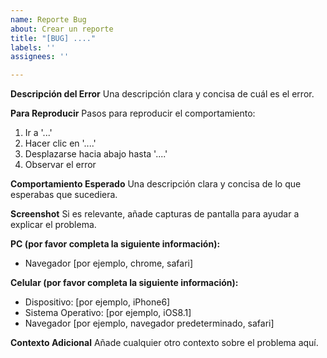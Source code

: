 ```yaml
---
name: Reporte Bug
about: Crear un reporte
title: "[BUG] ...."
labels: ''
assignees: ''

---
```


**Descripción del Error**
Una descripción clara y concisa de cuál es el error.

**Para Reproducir**
Pasos para reproducir el comportamiento:
1. Ir a '...'
2. Hacer clic en '....'
3. Desplazarse hacia abajo hasta '....'
4. Observar el error

**Comportamiento Esperado**
Una descripción clara y concisa de lo que esperabas que sucediera.

**Screenshot**
Si es relevante, añade capturas de pantalla para ayudar a explicar el problema.

**PC (por favor completa la siguiente información):**
- Navegador [por ejemplo, chrome, safari]

**Celular (por favor completa la siguiente información):**
- Dispositivo: [por ejemplo, iPhone6]
- Sistema Operativo: [por ejemplo, iOS8.1]
- Navegador [por ejemplo, navegador predeterminado, safari]

**Contexto Adicional**
Añade cualquier otro contexto sobre el problema aquí.
